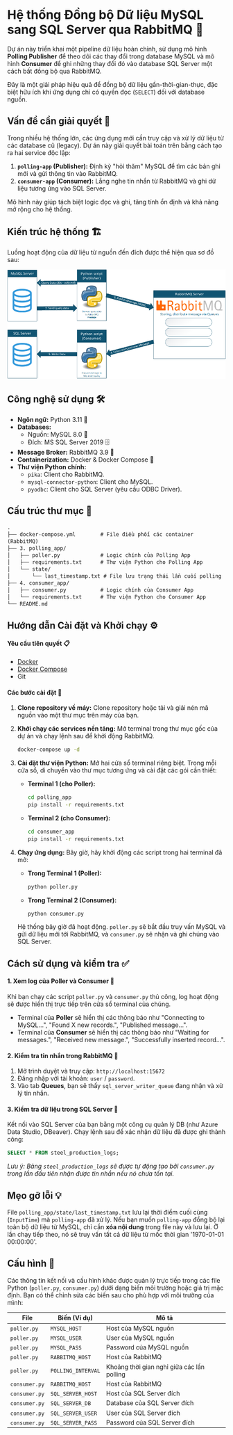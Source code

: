 # Hệ thống Đồng bộ Dữ liệu MySQL sang SQL Server qua RabbitMQ 🔄

Dự án này triển khai một pipeline dữ liệu hoàn chỉnh, sử dụng mô hình **Polling Publisher** để theo dõi các thay đổi trong database MySQL và mô hình **Consumer** để ghi những thay đổi đó vào database SQL Server một cách bất đồng bộ qua RabbitMQ.

Đây là một giải pháp hiệu quả để đồng bộ dữ liệu gần-thời-gian-thực, đặc biệt hữu ích khi ứng dụng chỉ có quyền đọc (`SELECT`) đối với database nguồn.

## Vấn đề cần giải quyết 🎯

Trong nhiều hệ thống lớn, các ứng dụng mới cần truy cập và xử lý dữ liệu từ các database cũ (legacy). Dự án này giải quyết bài toán trên bằng cách tạo ra hai service độc lập:
1.  **`polling-app` (Publisher):** Định kỳ "hỏi thăm" MySQL để tìm các bản ghi mới và gửi thông tin vào RabbitMQ.
2.  **`consumer-app` (Consumer):** Lắng nghe tin nhắn từ RabbitMQ và ghi dữ liệu tương ứng vào SQL Server.

Mô hình này giúp tách biệt logic đọc và ghi, tăng tính ổn định và khả năng mở rộng cho hệ thống.

## Kiến trúc hệ thống 🏗️

Luồng hoạt động của dữ liệu từ nguồn đến đích được thể hiện qua sơ đồ sau:
<p align="center">
  <img src="images\flowchart.png">
</p>

## Công nghệ sử dụng 🛠️

* **Ngôn ngữ:** Python 3.11 🐍
* **Databases:**
    * Nguồn: MySQL 8.0 🐬
    * Đích: MS SQL Server 2019 🗄️
* **Message Broker:** RabbitMQ 3.9 🐇
* **Containerization:** Docker & Docker Compose 🐳
* **Thư viện Python chính:**
    * `pika`: Client cho RabbitMQ.
    * `mysql-connector-python`: Client cho MySQL.
    * `pyodbc`: Client cho SQL Server (yêu cầu ODBC Driver).

## Cấu trúc thư mục 📁

```
.
├── docker-compose.yml        # File điều phối các container (RabbitMQ)
├── 3. polling_app/
│   ├── poller.py             # Logic chính của Polling App
│   ├── requirements.txt      # Thư viện Python cho Polling App
│   └── state/
│       └── last_timestamp.txt # File lưu trạng thái lần cuối polling
├── 4. consumer_app/
│   ├── consumer.py           # Logic chính của Consumer App
│   └── requirements.txt      # Thư viện Python cho Consumer App
└── README.md                 
```

## Hướng dẫn Cài đặt và Khởi chạy ⚙️

#### Yêu cầu tiên quyết 📋
* [Docker](https://www.docker.com/get-started)
* [Docker Compose](https://docs.docker.com/compose/install/)
* Git

#### Các bước cài đặt 🚀

1.  **Clone repository về máy:**
    Clone repository hoặc tải và giải nén mã nguồn vào một thư mục trên máy của bạn.

2.  **Khởi chạy các services nền tảng:**
    Mở terminal trong thư mục gốc của dự án và chạy lệnh sau để khởi động RabbitMQ.
    ```bash
    docker-compose up -d
    ```

3.  **Cài đặt thư viện Python:**
    Mở hai cửa sổ terminal riêng biệt. Trong mỗi cửa sổ, di chuyển vào thư mục tương ứng và cài đặt các gói cần thiết:

    * **Terminal 1 (cho Poller):**
        ```bash
        cd polling_app
        pip install -r requirements.txt
        ```

    * **Terminal 2 (cho Consumer):**
        ```bash
        cd consumer_app
        pip install -r requirements.txt
        ```

4.  **Chạy ứng dụng:**
    Bây giờ, hãy khởi động các script trong hai terminal đã mở:

    * **Trong Terminal 1 (Poller):**
        ```bash
        python poller.py
        ```

    * **Trong Terminal 2 (Consumer):**
        ```bash
        python consumer.py
        ```
    Hệ thống bây giờ đã hoạt động. `poller.py` sẽ bắt đầu truy vấn MySQL và gửi dữ liệu mới tới RabbitMQ, và `consumer.py` sẽ nhận và ghi chúng vào SQL Server.


## Cách sử dụng và kiểm tra ✅

#### 1. Xem log của Poller và Consumer 📜
Khi bạn chạy các script `poller.py` và `consumer.py` thủ công, log hoạt động sẽ được hiển thị trực tiếp trên cửa sổ terminal của chúng.
* Terminal của **Poller** sẽ hiển thị các thông báo như "Connecting to MySQL...", "Found X new records.", "Published message...".
* Terminal của **Consumer** sẽ hiển thị các thông báo như "Waiting for messages.", "Received new message.", "Successfully inserted record...".

#### 2. Kiểm tra tin nhắn trong RabbitMQ 🐇
1.  Mở trình duyệt và truy cập: `http://localhost:15672`
2.  Đăng nhập với tài khoản: `user` / `password`.
3.  Vào tab **Queues**, bạn sẽ thấy `sql_server_writer_queue` đang nhận và xử lý tin nhắn.

#### 3. Kiểm tra dữ liệu trong SQL Server 🎯
Kết nối vào SQL Server của bạn bằng một công cụ quản lý DB (như Azure Data Studio, DBeaver). Chạy lệnh sau để xác nhận dữ liệu đã được ghi thành công:
```sql
SELECT * FROM steel_production_logs;
```
*Lưu ý: Bảng `steel_production_logs` sẽ được tự động tạo bởi `consumer.py` trong lần đầu tiên nhận được tin nhắn nếu nó chưa tồn tại.*

## Mẹo gỡ lỗi 💡
File `polling_app/state/last_timestamp.txt` lưu lại thời điểm cuối cùng (`InputTime`) mà `polling-app` đã xử lý. Nếu bạn muốn `polling-app` đồng bộ lại toàn bộ dữ liệu từ MySQL, chỉ cần **xóa nội dung** trong file này và lưu lại. Ở lần chạy tiếp theo, nó sẽ truy vấn tất cả dữ liệu từ mốc thời gian '1970-01-01 00:00:00'.

## Cấu hình 🔧
Các thông tin kết nối và cấu hình khác được quản lý trực tiếp trong các file Python (`poller.py`, `consumer.py`) dưới dạng biến môi trường hoặc giá trị mặc định. Bạn có thể chỉnh sửa các biến sau cho phù hợp với môi trường của mình:

| File           | Biến (Ví dụ)         | Mô tả                                        |
|----------------|----------------------|----------------------------------------------|
| `poller.py`    | `MYSQL_HOST`         | Host của MySQL nguồn                         |
| `poller.py`    | `MYSQL_USER`         | User của MySQL nguồn                         |
| `poller.py`    | `MYSQL_PASS`         | Password của MySQL nguồn                     |
| `poller.py`    | `RABBITMQ_HOST`      | Host của RabbitMQ                            |
| `poller.py`    | `POLLING_INTERVAL`   | Khoảng thời gian nghỉ giữa các lần polling  |
| `consumer.py`  | `RABBITMQ_HOST`      | Host của RabbitMQ                            |
| `consumer.py`  | `SQL_SERVER_HOST`    | Host của SQL Server đích                     |
| `consumer.py`  | `SQL_SERVER_DB`      | Database của SQL Server đích                 |
| `consumer.py`  | `SQL_SERVER_USER`    | User của SQL Server đích                     |
| `consumer.py`  | `SQL_SERVER_PASS`    | Password của SQL Server đích                 |